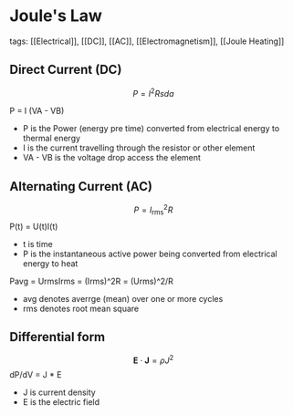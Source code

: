# Joule's Law
tags: [[Electrical]], [[DC]], [[AC]], [[Electromagnetism]], [[Joule Heating]]

## Direct Current (DC)

$$
P = I^2 R sda
$$

P = I (VA - VB)

- P is the Power (energy pre time) converted from electrical energy to thermal energy
- I is the current travelling through the resistor or other element
- VA - VB is the voltage drop access the element

## Alternating Current (AC)
$$P = I_{\text{rms}}^2 R$$
P(t) = U(t)I(t)
- t is time
- P is the instantaneous active power being converted from electrical energy to heat

Pavg = UrmsIrms = (Irms)^2R = (Urms)^2/R
 - avg denotes averrge (mean) over one or more cycles
 - rms denotes root mean square

## Differential form
$$\mathbf{E} \cdot \mathbf{J} = \rho J^2
$$
dP/dV = J * E
- J is current density
- E is the electric field

